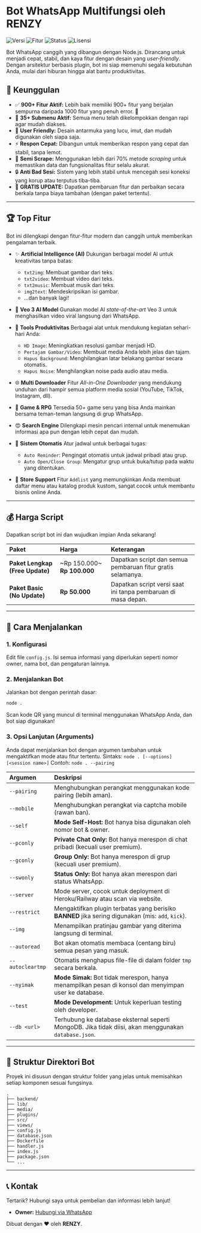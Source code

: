 
# Bot WhatsApp Multifungsi oleh RENZY

![Versi](https://img.shields.io/badge/version-2.0.0-blue)
![Fitur](https://img.shields.io/badge/fitur-900%2B-brightgreen)
![Status](https://img.shields.io/badge/status-aktif-brightgreen)
![Lisensi](https://img.shields.io/badge/license-Proprietary-red)

Bot WhatsApp canggih yang dibangun dengan Node.js. Dirancang untuk menjadi cepat, stabil, dan kaya fitur dengan desain yang *user-friendly*. Dengan arsitektur berbasis plugin, bot ini siap memenuhi segala kebutuhan Anda, mulai dari hiburan hingga alat bantu produktivitas.

## 🌟 Keunggulan

* ✅ **900+ Fitur Aktif:** Lebih baik memiliki 900+ fitur yang berjalan sempurna daripada 1000 fitur yang penuh error. 🤭
* 📁 **35+ Submenu Aktif:** Semua menu telah dikelompokkan dengan rapi agar mudah diakses.
* 🎀 **User Friendly:** Desain antarmuka yang lucu, imut, dan mudah digunakan oleh siapa saja.
* ⚡ **Respon Cepat:** Dibangun untuk memberikan respon yang cepat dan stabil, tanpa lemot.
* 💎 **Semi Scrape:** Menggunakan lebih dari 70% metode *scraping* untuk memastikan data dan fungsionalitas fitur selalu akurat.
* 🔒 **Anti Bad Sesi:** Sistem yang lebih stabil untuk mencegah sesi koneksi yang korup atau terputus tiba-tiba.
* 🔄 **GRATIS UPDATE:** Dapatkan pembaruan fitur dan perbaikan secara berkala tanpa biaya tambahan (dengan paket tertentu).

---

## 🏆 Top Fitur

Bot ini dilengkapi dengan fitur-fitur modern dan canggih untuk memberikan pengalaman terbaik.

* ✨ **Artificial Intelligence (AI)**
    Dukungan berbagai model AI untuk kreativitas tanpa batas:
    - `txt2img`: Membuat gambar dari teks.
    - `txt2video`: Membuat video dari teks.
    - `txt2music`: Membuat musik dari teks.
    - `img2text`: Mendeskripsikan isi gambar.
    - ...dan banyak lagi!

* 🎥 **Veo 3 AI Model**
    Gunakan model AI *state-of-the-art* Veo 3 untuk menghasilkan video viral langsung dari WhatsApp.

* 💫 **Tools Produktivitas**
    Berbagai alat untuk mendukung kegiatan sehari-hari Anda:
    - `HD Image`: Meningkatkan resolusi gambar menjadi HD.
    - `Pertajam Gambar/Video`: Membuat media Anda lebih jelas dan tajam.
    - `Hapus Background`: Menghilangkan latar belakang gambar secara otomatis.
    - `Hapus Noise`: Menghilangkan noise pada audio atau media.

* 🌐 **Multi Downloader**
    Fitur *All-in-One Downloader* yang mendukung unduhan dari hampir semua platform media sosial (YouTube, TikTok, Instagram, dll).

* 👾 **Game & RPG**
    Tersedia 50+ game seru yang bisa Anda mainkan bersama teman-teman langsung di grup WhatsApp.

* 😍 **Search Engine**
    Dilengkapi mesin pencari internal untuk menemukan informasi apa pun dengan lebih cepat dan mudah.

* 📆 **Sistem Otomatis**
    Atur jadwal untuk berbagai tugas:
    - `Auto Reminder`: Pengingat otomatis untuk jadwal pribadi atau grup.
    - `Auto Open/Close Group`: Mengatur grup untuk buka/tutup pada waktu yang ditentukan.

* 💓 **Store Support**
    Fitur `Addlist` yang memungkinkan Anda membuat daftar menu atau katalog produk kustom, sangat cocok untuk membantu bisnis online Anda.

---

## 💰 Harga Script

Dapatkan script bot ini dan wujudkan impian Anda sekarang!

| Paket | Harga | Keterangan |
| :--- | :--- | :--- |
| **Paket Lengkap (Free Update)** | ~Rp 150.000~ **Rp 100.000** | Dapatkan script dan semua pembaruan fitur gratis selamanya. |
| **Paket Basic (No Update)** | **Rp 50.000** | Dapatkan script versi saat ini tanpa pembaruan di masa depan. |

---

## 🚀 Cara Menjalankan

### 1. Konfigurasi
Edit file `config.js`. Isi semua informasi yang diperlukan seperti nomor owner, nama bot, dan pengaturan lainnya.

### 2. Menjalankan Bot
Jalankan bot dengan perintah dasar:
```bash
node .
````

Scan kode QR yang muncul di terminal menggunakan WhatsApp Anda, dan bot siap digunakan\!

### 3\. Opsi Lanjutan (Arguments)

Anda dapat menjalankan bot dengan argumen tambahan untuk mengaktifkan mode atau fitur tertentu.
Sintaks: `node . [--options] [<session name>]`
Contoh: `node . --pairing`

| Argumen | Deskripsi |
| :--- | :--- |
| `--pairing` | Menghubungkan perangkat menggunakan kode pairing (lebih aman). |
| `--mobile` | Menghubungkan perangkat via captcha mobile (rawan ban). |
| `--self` | **Mode Self-Host:** Bot hanya bisa digunakan oleh nomor bot & owner. |
| `--pconly` | **Private Chat Only:** Bot hanya merespon di chat pribadi (kecuali user premium). |
| `--gconly` | **Group Only:** Bot hanya merespon di grup (kecuali user premium). |
| `--swonly` | **Status Only:** Bot hanya akan merespon dari status WhatsApp. |
| `--server` | Mode server, cocok untuk deployment di Heroku/Railway atau scan via website. |
| `--restrict` | Mengaktifkan plugin terbatas yang berisiko **BANNED** jika sering digunakan (mis: `add`, `kick`). |
| `--img` | Menampilkan pratinjau gambar yang diterima langsung di terminal. |
| `--autoread` | Bot akan otomatis membaca (centang biru) semua pesan yang masuk. |
| `--autocleartmp` | Otomatis menghapus file-file di dalam folder `tmp` secara berkala. |
| `--nyimak` | **Mode Simak:** Bot tidak merespon, hanya menampilkan pesan di konsol dan menyimpan user ke database. |
| `--test` | **Mode Development:** Untuk keperluan testing oleh developer. |
| `--db <url>` | Terhubung ke database eksternal seperti MongoDB. Jika tidak diisi, akan menggunakan `database.json`. |

-----

## 📂 Struktur Direktori Bot

Proyek ini disusun dengan struktur folder yang jelas untuk memisahkan setiap komponen sesuai fungsinya.

```
.
├── backend/
├── lib/
├── media/
├── plugins/
├── src/
├── views/
├── config.js
├── database.json
├── Dockerfile
├── handler.js
├── index.js
├── package.json
└── ...
```

-----

## 📞 Kontak

Tertarik? Hubungi saya untuk pembelian dan informasi lebih lanjut\!

  * **Owner:** [Hubungi via WhatsApp](https://wa.me/6285117070328)

Dibuat dengan ❤️ oleh **RENZY**.
